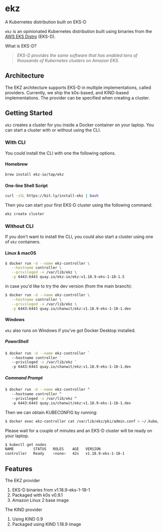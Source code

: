 # ekz
A Kubernetes distribution built on EKS-D

`ekz` is an opinionated Kubernetes distribution built using binaries from the [AWS EKS Distro](https://distro.eks.amazonaws.com/) (EKS-D).

What is EKS-D?

  > *EKS-D provides the same software that has enabled tens of thousands of Kubernetes clusters on Amazon EKS.*

## Architecture

The EKZ architecture supports EKS-D in multiple implementations, called providers. Currently, we ship the k0s-based, and KIND-based implementations. The provider can be specified when creating a cluster.

## Getting Started

`ekz` creates a cluster for you inside a Docker container on your laptop. You can start a cluster with or without using the CLI.

### With CLI

You could install the CLI with one the following options.

#### Homebrew
```sh
brew install ekz-io/tap/ekz
```

#### One-line Shell Script
```sh
curl -sSL https://bit.ly/install-ekz | bash
```

Then you can start your first EKS-D cluster using the following command:
```
ekz create cluster
```

### Without CLI

If you don't want to install the CLI, you could also start a cluster using one of `ekz` containers.

#### Linux & macOS

```sh
$ docker run -d --name ekz-controller \
   --hostname controller \
   --privileged -v /var/lib/ekz \
   -p 6443:6443 quay.io/ekz-io/ekz:v1.18.9-eks-1-18-1.5
```

in case you'd like to try the dev version (from the main branch):

```sh
$ docker run -d --name ekz-controller \
   --hostname controller \
   --privileged -v /var/lib/ekz \
   -p 6443:6443 quay.io/chanwit/ekz:v1.18.9-eks-1-18-1.dev
```
#### Windows

`ekz` also runs on Windows if you've got Docker Desktop installed.

##### PowerShell

```sh
$ docker run -d --name ekz-controller `
   --hostname controller `
   --privileged -v /var/lib/ekz `
   -p 6443:6443 quay.io/chanwit/ekz:v1.18.9-eks-1-18-1.dev
```
##### Command Prompt

```sh
$ docker run -d --name ekz-controller ^
   --hostname controller ^
   --privileged -v /var/lib/ekz ^
   -p 6443:6443 quay.io/chanwit/ekz:v1.18.9-eks-1-18-1.dev
```

Then we can obtain KUBECONFIG by running:

```sh
$ docker exec ekz-controller cat /var/lib/ekz/pki/admin.conf > ~/.kube/config
```

Please wait for a couple of minutes and an EKS-D cluster will be ready on your laptop.

```sh
$ kubectl get nodes
NAME         STATUS   ROLES    AGE   VERSION
controller   Ready    <none>   42s   v1.18.9-eks-1-18-1
```

## Features

The EKZ provider

  1. EKS-D binaries from v1.18.9-eks-1-18-1
  1. Packaged with k0s v0.9.1
  1. Amazon Linux 2 base image

The KIND provider

  1. Using KIND 0.9
  1. Packaged using KIND 1.18.9 image
